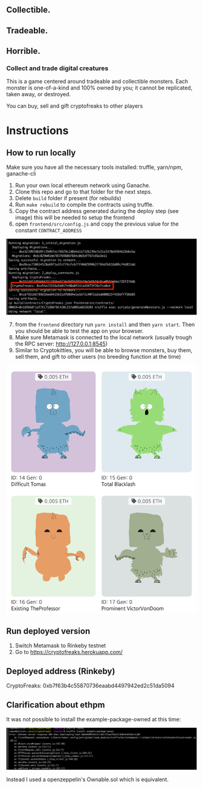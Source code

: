 ## Collectible.
## Tradeable.
## Horrible.

### Collect and trade digital creatures

This is a game centered around tradeable and collectible monsters. 
Each monster is one-of-a-kind and 100% owned by you; it cannot be replicated, taken away, or destroyed.

You can buy, sell and gift cryptofreaks to other players

# Instructions

## How to run locally 

Make sure you have all the necessary tools installed: truffle, yarn/npm, ganache-cli 

1. Run your own local ethereum network using Ganache.
2. Clone this repo and go to that folder for the next steps.
3. Delete `build` folder if present (for rebuilds)
4. Run `make rebuild` to compile the contracts using truffle.
5. Copy the contract address generated during the deploy step (see image) this will be needed to setup the frontend
6. open `frontend/src/config.js` and copy the previous value for the constant `CONTRACT_ADDRESS`

![copy contract address](docs/contract_address.png)

7. from the `frontend` directory run `yarn install` and then `yarn start`. Then you should be able to test the app on your browser.
8. Make sure Metamask is connected to the local network (usually trough the RPC server: http://127.0.0.1:8545)
9. Similar to Cryptokitties, you will be able to browse monsters, buy them, sell them, and gift to other users (no breeding function at the time)  

![copy contract address](docs/preview.png)

## Run deployed version 

1. Switch Metamask to Rinkeby testnet
2. Go to https://cryptofreaks.herokuapp.com/

## Deployed address (Rinkeby)
CryptoFreaks: 0xb7f63b4c55870736eaabd4497942ed2c51da5094


## Clarification about ethpm

It was not possible to install the example-package-owned at this time:

![copy contract address](docs/ethpm_error.png)

Instead I used a openzeppelin's Ownable.sol which is equivalent.

